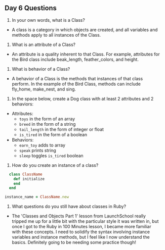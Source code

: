 ## Day 6 Questions

1. In your own words, what is a Class?
  * A class is a category in which objects are created, and all variables and methods apply to all instances of the Class.

1. What is an attribute of a Class?
  * An attribute is a quality inherent to that Class.  For example, attributes for the Bird class include beak_length, feather_colors, and height.

1. What is behavior of a Class?
  * A behavior of a Class is the methods that instances of that class perform.  In the example of the Bird Class, methods can include fly_home, make_nest, and sing.

1. In the space below, create a Dog class with at least 2 attributes and 2 behaviors:
  * Attributes:
    * `toys` in the form of an array
    * `breed` in the form of a string
    * `tail_length` in the form of integer or float
    * `is_tired` in the form of a boolean
  * Behaviors:
    * `earn_toy` adds to array
    * `speak` prints string
    * `sleep` toggles `is_tired` boolean

1. How do you create an instance of a class?
```Ruby
  class ClassName
    def initialize
    end
  end
```
```Ruby
instance_name = ClassName.new
```

1. What questions do you still have about classes in Ruby?
  * The 'Classes and Objects Part 1' lesson from LaunchSchool really tripped me up for a little bit with the particular style it was written in, but once I got to the Ruby in 100 Minutes lesson, I became more familiar with these concepts.  I need to solidify the syntax involving instance variables and instance methods, but I feel like I now understand the basics.  Definitely going to be needing some practice though!
